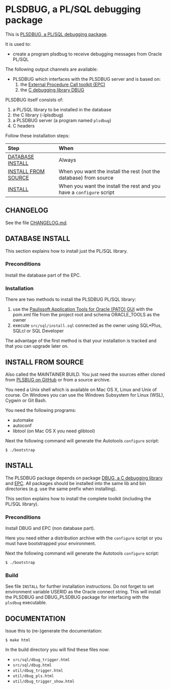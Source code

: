 # PLSDBUG, a PL/SQL debugging package

This is [PLSDBUG, a PL/SQL debugging
package](https://github.com/TransferWare/plsdbug).

It is used to:
- create a program plsdbug to receive debugging messages from Oracle PL/SQL

The following output channels are available:
- PLSDBUG which interfaces with the PLSDBUG server and is based on:
  1. the [External Procedure Call toolkit (EPC)](https://github.com/TransferWare/epc)
  2. the [C debugging library DBUG](https://github.com/TransferWare/dbug)

PLSDBUG itself consists of:
1. a PL/SQL library to be installed in the database
2. the C library (-lplsdbug)
3. a PLSDBUG server (a program named `plsdbug`)
4. C headers

Follow these installation steps:

| Step | When |
| :--- | :--- |
| [DATABASE INSTALL](#database-install) | Always |
| [INSTALL FROM SOURCE](#install-from-source) | When you want the install the rest (not the database) from source |
| [INSTALL](#install) | When you want the install the rest and you have a `configure` script |

## CHANGELOG

See the file [CHANGELOG.md](CHANGELOG.md).

## DATABASE INSTALL

This section explains how to install just the PL/SQL library.

### Preconditions

Install the database part of the EPC.

### Installation

There are two methods to install the PLSDBUG PL/SQL library:
1. use the [Paulissoft Application Tools for Oracle (PATO) GUI](https://github.com/paulissoft/pato-gui)
with the pom.xml file from the project root and schema ORACLE_TOOLS as the owner
2. execute `src/sql/install.sql` connected as the owner using SQL*Plus, SQLcl or SQL Developer

The advantage of the first method is that your installation is tracked and
that you can upgrade later on.

## INSTALL FROM SOURCE

Also called the MAINTAINER BUILD. You just need the sources either cloned from
[PLSBUG on GitHub](https://github.com/TransferWare/plsdbug) or from a source
archive.

You need a Unix shell which is available on Mac OS X, Linux and Unix of course.
On Windows you can use the Windows Subsystem for Linux (WSL), Cygwin or Git Bash.

You need the following programs:
- automake
- autoconf
- libtool (on Mac OS X you need glibtool)

Next the following command will generate the Autotools `configure` script:

```
$ ./bootstrap
```

## INSTALL

The PLSDBUG package depends on package [DBUG, a C debugging
library](https://github.com/TransferWare/dbug) and
[EPC](https://github.com/TransferWare/epc). All packages should be installed
into the same lib and bin directories (e.g. use the same prefix when
installing).

This section explains how to install the complete toolkit (including the PL/SQL library).

### Preconditions

Install DBUG and EPC (non database part).

Here you need either a distribution archive with the `configure` script or you must have bootstrapped your environment.

Next the following command will generate the Autotools `configure` script:

```
$ ./bootstrap
```

### Build

See file `INSTALL` for further installation instructions. Do not forget to set
environment variable USERID as the Oracle connect string. This will install
the PLSDBUG and DBUG_PLSDBUG package for interfacing with the `plsdbug`
executable.

## DOCUMENTATION

Issue this to (re-)generate the documentation:

```
$ make html
```

In the build directory you will find these files now:
- `src/sql/dbug_trigger.html`
- `src/sql/dbug.html`
- `util/dbug_trigger.html`
- `util/dbug_pls.html`
- `util/dbug_trigger_show.html`
